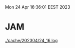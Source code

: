 Mon 24 Apr 16:36:01 EEST 2023
# JAM
<a href='./cache/202304/24_16.log'>./cache/202304/24_16.log</a>
